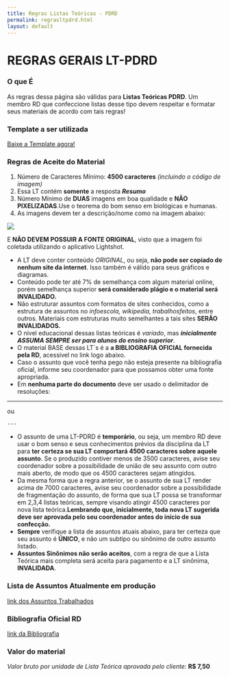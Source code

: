 ```yaml
---
title: Regras Listas Teóricas - PDRD
permalink: regrasltpdrd.html
layout: default
---
```


# REGRAS GERAIS LT-PDRD

### O que É

As regras dessa página são válidas para **Listas Teóricas PDRD**. Um membro RD que confeccione listas desse tipo devem respeitar e formatar seus materiais de acordo com tais regras!

### Template a ser utilizada

[Baixe a Template agora!](https://drive.google.com/uc?export=download&id=1_8tl0pgdzQpbouXN5hIYg-ah025PIGQf)

### Regras de Aceite do Material

1. Número de Caracteres Mínimo: **4500 caracteres** *(incluindo o código de imagem)*
2. Essa LT contém **somente** a resposta ***Resumo***
3. Número Mínimo de **DUAS** imagens em boa qualidade e **NÃO PIXELIZADAS**.Use o teorema do bom senso em biológicas e humanas.
4. As imagens devem ter a descrição/nome como na imagem abaixo:

![](https://i.ibb.co/qrRRgwL/image.png)

E **NÃO DEVEM POSSUIR A FONTE ORIGINAL**, visto que a imagem foi coletada utilizando o aplicativo Lightshot.

* A LT deve conter conteúdo *ORIGINAL*, ou seja, **não pode ser copiado de nenhum site da internet**. Isso também é válido para seus gráficos e diagramas.
* Conteúdo pode ter até 7% de semelhança com algum material online, porém semelhança superior **será considerado plágio e o material será INVALIDADO.**
* Não estruturar assuntos com formatos de sites conhecidos, como a estrutura de assuntos no *infoescola, wikipedia, trabalhosfeitos*, entre outros. Materiais com estruturas muito semelhantes a tais sites **SERÃO INVALIDADOS.**
* O nível educacional dessas listas teóricas é *variado*, mas ***inicialmente ASSUMA SEMPRE ser para alunos do ensino superior***.
* O material BASE dessas LT´s é a **a BIBLIOGRAFIA OFICIAL fornecida pela RD**, acessível no link logo abaixo.
* Caso o assunto que você tenha pego não esteja presente na bibliografia oficial, informe seu coordenador para que possamos obter uma fonte apropriada.
* Em **nenhuma parte do documento** deve ser usado o delimitador de resoluções:

---
ou

```
---
```
* O assunto de uma LT-PDRD é **temporário**, ou seja, um membro RD deve usar o bom senso e seus conhecimentos prévios da disciplina da LT para **ter certeza se sua LT comportará 4500 caracteres sobre aquele assunto**. Se o produzido contiver menos de 3500 caracteres, avise seu coordenador sobre a possibilidade de união de seu assunto com outro mais aberto, de modo que os 4500 caracteres sejam atingidos.
* Da mesma forma que a regra anterior, se o assunto de sua LT render acima de 7000 caracteres, avise seu coordenador sobre a possibilidade de fragmentação do assunto, de forma que sua LT possa se transformar em 2,3,4 listas teóricas, sempre visando atingir 4500 caracteres por nova lista teórica.**Lembrando que, inicialmente, toda nova LT sugerida deve ser aprovada pelo seu coordenador antes do início de sua confecção.**
* **Sempre** verifique a lista de assuntos atuais abaixo, para ter certeza que seu assunto é **ÚNICO**, e não um subtipo ou sinônimo de outro assunto listado.
* **Assuntos Sinônimos não serão aceitos**, com a regra de que a Lista Teórica mais completa será aceita para pagamento e a LT sinônima, **INVALIDADA**.

### Lista de Assuntos Atualmente em produção

[link dos Assuntos Trabalhados](https://docs.google.com/spreadsheets/d/e/2PACX-1vSGQ8uUcUeEme7Dyyf-yBvDFq1GdV6-gFXyHk8l4JuqWb9CRpw1kh45rk3UQ4ktdXWyfyQwxX6uWtcj/pubhtml?gid=1755051344&single=true)

### Bibliografia Oficial RD

[link da Bibliografia](https://drive.google.com/drive/folders/1qpmG2ENZ776OtpUQvtgoWiGNH-bCay_d?usp=sharing)

### Valor do material
*Valor bruto por unidade de Lista Teórica aprovada pelo cliente:* **R$ 7,50**
